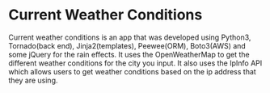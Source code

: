 # Current Weather Conditions
Current weather conditions is an app that was developed using Python3, Tornado(back end), Jinja2(templates), Peewee(ORM), Boto3(AWS) and some jQuery for the rain effects. It uses the OpenWeatherMap to get the different weather conditions for the city you input. It also uses the IpInfo API which allows users to get weather conditions based on the ip address that they are using. 
